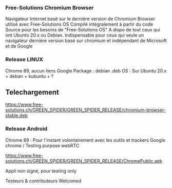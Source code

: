 ### Free-Solutions Chromium Browser 
Navigateur Internet basé sur le dernière version de Chromium
Browser utilisé avec Free-Solutions OS 
Compilé intégralement à partir du code Source pour les besoins de "Free-Solutions OS"
A dispo de tout ceux qui ont Ubunto 20.x ou Debian.
Indispensable pour ceux qui veule un navigateur dernière version basé sur chromium et indépendant de Microsoft et de Google

### Release LINUX
Chrome 89, aucun liens Google
Package : debian .deb
OS : Sur Ubuntu 20.x + deban + kubuntu + ? 

## Telechargement
https://www.free-solutions.ch/GREEN_SPIDER/GREEN_SPIDER_RELEASE/chromium-browser-stable.deb

### Release Android
Chrome 89 : Pour l'instant volontairement avec les outils et trackers Google chrome / Testing purpose webRTC

https://www.free-solutions.ch/GREEN_SPIDER/GREEN_SPIDER_RELEASE/ChromePublic.apk

Appli non signé, pour testing only

Testeurs & contributeurs Welcomed
